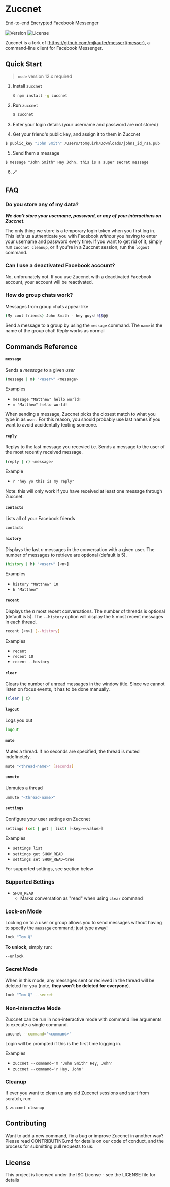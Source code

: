 # Zuccnet

End-to-end Encrypted Facebook Messenger

![Version](https://img.shields.io/npm/v/zuccnet.svg)
![License](https://img.shields.io/npm/l/zuccnet.svg)

Zuccnet is a fork of [https://github.com/mjkaufer/messer](messer), a command-line client for Facebook Messenger.

## Quick Start

> `node` version 12.x required

1. Install `zuccnet`

   ```bash
   $ npm install -g zuccnet
   ```

2. Run `zuccnet`

   ```bash
   $ zuccnet
   ```

3. Enter your login details (your username and password are not stored)

4. Get your friend's public key, and assign it to them in Zuccnet

```bash
$ public_key "John Smith" /Users/tomquirk/Downloads/johns_id_rsa.pub
```

5. Send them a message

```
$ message "John Smith" Hey John, this is a super secret message
```

6. 🪄


## FAQ

### Do you store any of my data?

**_We don't store your username, password, or any of your interactions on Zuccnet_**.

The only thing we store is a temporary login token when you first log in. This let's us authenticate you with Facebook _without_ you having to enter your username and password every time. If you want to get rid of it, simply run `zuccnet cleanup`, or if you're in a Zuccnet session, run the `logout` command.

### Can I use a deactivated Facebook account?

No, unforunately not. If you use Zuccnet with a deactivated Facebook account, your account will be reactivated.

### How do group chats work?

Messages from group chats appear like

```bash
(My cool friends) John Smith - hey guys!!$$@@
```

Send a message to a group by using the `message` command. The `name` is the name of the group chat! Reply works as normal

## Commands Reference

#### `message`

Sends a _message_ to a given _user_

```bash
(message | m) "<user>" <message>
```

Examples

- `message "Matthew" hello world!`
- `m "Matthew" hello world!`

When sending a message, Zuccnet picks the closest match to what you type in as `user`. For this reason, you should probably use last names if you want to avoid accidentally texting someone.

#### `reply`

Replys to the last message you recevied i.e. Sends a message to the user of the most recently received message.

```bash
(reply | r) <message>
```

Example

- `r "hey yo this is my reply"`

Note: this will only work if you have received at least one message through Zuccnet.

#### `contacts`

Lists all of your Facebook friends

```bash
contacts
```

#### `history`

Displays the last _n_ messages in the conversation with a given user. The number of messages to retrieve are optional (default is 5).

```bash
(history | h) "<user>" [<n>]
```

Examples

- `history "Matthew" 10`
- `h "Matthew"`

#### `recent`

Displays the _n_ most recent conversations. The number of threads is optional (default is 5).
The `--history` option will display the 5 most recent messages in each thread.

```bash
recent [<n>] [--history]
```

Examples

- `recent`
- `recent 10`
- `recent --history`

#### `clear`

Clears the number of unread messages in the window title. Since we cannot listen on focus events, it has to be done manually.

```bash
(clear | c)
```

#### `logout`

Logs you out

```bash
logout
```

#### `mute`

Mutes a thread. If no seconds are specified, the thread is muted indefinetely.

```bash
mute "<thread-name>" [seconds]
```

#### `unmute`

Unmutes a thread

```bash
unmute "<thread-name>"
```

#### `settings`

Configure your user settings on Zuccnet

```bash
settings (set | get | list) [<key>=<value>]
```

Examples

- `settings list`
- `settings get SHOW_READ`
- `settings set SHOW_READ=true`

For supported settings, see section below

### Supported Settings

- `SHOW_READ`
  - Marks conversation as "read" when using `clear` command

### Lock-on Mode

Locking on to a user or group allows you to send messages without having to specify the `message` command; just type away!

```bash
lock "Tom Q"
```

**To unlock**, simply run:

```bash
--unlock
```

### Secret Mode

When in this mode, any messages sent or recieved in the thread will be deleted for you (note, **they won't be deleted for everyone**).

```bash
lock "Tom Q" --secret
```

### Non-interactive Mode

Zuccnet can be run in non-interactive mode with command line arguments to execute a single command.

```bash
zuccnet --command='<command>'
```

Login will be prompted if this is the first time logging in.

Examples

- `zuccnet --command='m "John Smith" Hey, John'`
- `zuccnet --command='r Hey, John'`

### Cleanup

If ever you want to clean up any old Zuccnet sessions and start from scratch, run:

```bash
$ zuccnet cleanup
```

## Contributing

Want to add a new command, fix a bug or improve Zuccnet in another way? Please read CONTRIBUTING.md for details on our code of conduct, and the process for submitting pull requests to us.

## License

This project is licensed under the ISC License - see the LICENSE file for details
